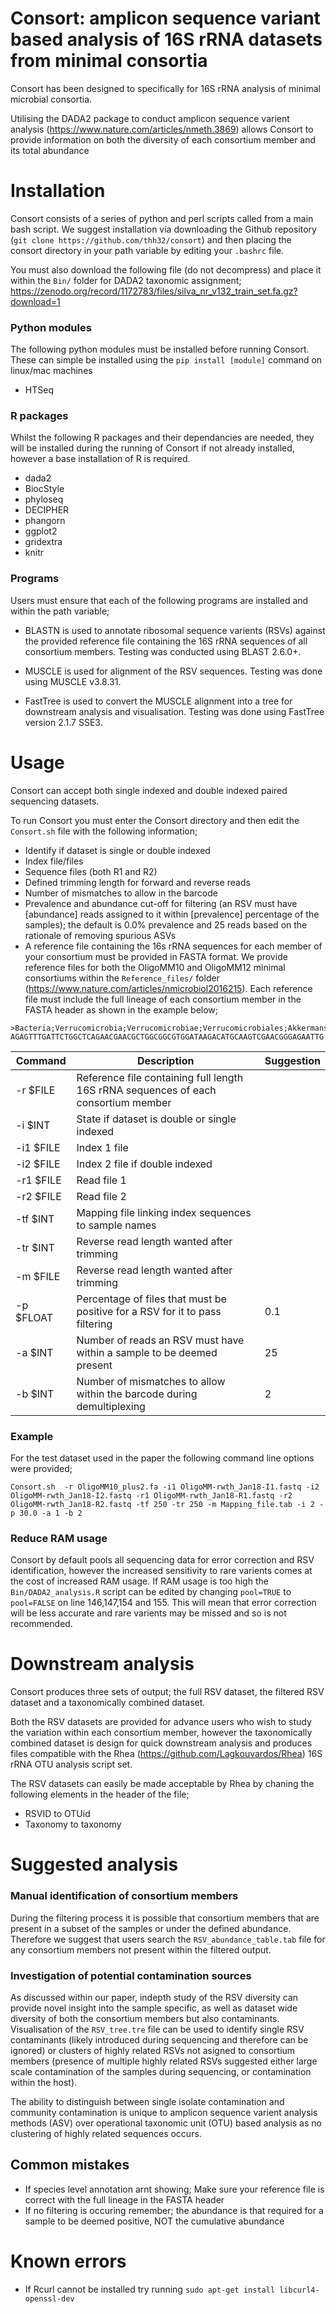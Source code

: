 # Consort: amplicon sequence variant based analysis of 16S rRNA datasets from minimal consortia



Consort has been designed to specifically for 16S rRNA analysis of minimal microbial consortia. 

Utilising the DADA2 package to conduct amplicon sequence varient analysis (https://www.nature.com/articles/nmeth.3869) allows Consort to provide information on both the diversity of each consortium member and its total abundance

# Installation
Consort consists of a series of python and perl scripts called from a main bash script.
We suggest installation via downloading the Github repository (`git clone https://github.com/thh32/consort`) and then placing the consort directory in your path variable by editing your `.bashrc` file. 

You must also download the following file (do not decompress) and place it within the `Bin/` folder for DADA2 taxonomic assignment; https://zenodo.org/record/1172783/files/silva_nr_v132_train_set.fa.gz?download=1

### Python modules
The following python modules must be installed before running Consort. These can simple be installed using the `pip install [module]` command on linux/mac machines

* HTSeq


### R packages
Whilst the following R packages and their dependancies are needed, they will be installed during the running of Consort if not already installed, however a base installation of R is required.

* dada2
* BiocStyle
* phyloseq
* DECIPHER
* phangorn
* ggplot2
* gridextra
* knitr


### Programs
Users must ensure that each of the following programs are installed and within the path variable;

* BLASTN is used to annotate ribosomal sequence varients (RSVs) against the provided reference file containing the 16S rRNA sequences of all consortium members. Testing was conducted using BLAST 2.6.0+.

* MUSCLE is used for alignment of the RSV sequences. Testing was done using MUSCLE v3.8.31.

* FastTree is used to convert the MUSCLE alignment into a tree for downstream analysis and visualisation. Testing was done using FastTree version 2.1.7 SSE3.



# Usage
Consort can accept both single indexed and double indexed paired sequencing datasets.

To run Consort you must enter the Consort directory and then edit the `Consort.sh` file with the following information;
* Identify if dataset is single or double indexed
* Index file/files
* Sequence files (both R1 and R2)
* Defined trimming length for forward and reverse reads
* Number of mismatches to allow in the barcode
* Prevalence and abundance cut-off for filtering (an RSV must have [abundance] reads assigned to it within [prevalence] percentage of the samples); the default is 0.0% prevalence and 25 reads based on the rationale of removing spurious ASVs
* A reference file containing the 16s rRNA sequences for each member of your consortium must be provided in FASTA format. We provide reference files for both the OligoMM10 and OligoMM12 minimal consortiums within the `Reference_files/` folder (https://www.nature.com/articles/nmicrobiol2016215). Each reference file must include the full lineage of each consortium member in the FASTA header as shown in the example below;
```
>Bacteria;Verrucomicrobia;Verrucomicrobiae;Verrucomicrobiales;Akkermansiaceae;Akkermansia;Akkermansia_muciniphila_strain_YL44
AGAGTTTGATTCTGGCTCAGAACGAACGCTGGCGGCGTGGATAAGACATGCAAGTCGAACGGGAGAATTG...
```


| Command| Description                                                                                              | Suggestion |
| ------------- | -------------------------------------------------------------------------------------------------------- | ------- |
|-r $FILE    | Reference file containing full length 16S rRNA sequences of each consortium member          |       |
| -i $INT    | State if dataset is double or single indexed                                                    |        |
| -i1 $FILE    | Index 1 file                                                    |        |
| -i2 $FILE    | Index 2 file if double indexed                                                    |        |
| -r1 $FILE       | Read file 1                                            |      |
| -r2 $FILE       | Read file 2                                            |      |
| -tf $INT     | Mapping file linking index sequences to sample names     |       |
| -tr $INT     | Reverse read length wanted after trimming     |       |
| -m $FILE     | Reverse read length wanted after trimming     |       |
| -p $FLOAT     | Percentage of files that must be positive for a RSV for it to pass filtering  |  0.1     |
| -a $INT     |  Number of reads an RSV must have within a sample to be deemed present  |  25     |
| -b $INT     | Number of mismatches to allow within the barcode during demultiplexing  |  2     |


### Example

For the test dataset used in the paper the following command line options were provided;

`Consort.sh  -r OligoMM10_plus2.fa -i1 OligoMM-rwth_Jan18-I1.fastq -i2 OligoMM-rwth_Jan18-I2.fastq -r1 OligoMM-rwth_Jan18-R1.fastq -r2 OligoMM-rwth_Jan18-R2.fastq -tf 250 -tr 250 -m Mapping_file.tab -i 2 -p 30.0 -a 1 -b 2`

### Reduce RAM usage
Consort by default pools all sequencing data for error correction and RSV identification, however the increased sensitivity to rare varients comes at the cost of increased RAM usage. If RAM usage is too high the `Bin/DADA2_analysis.R` script can be edited by changing `pool=TRUE` to `pool=FALSE` on line 146,147,154 and 155. This will mean that error correction will be less accurate and rare varients may be missed and so is not recommended.

# Downstream analysis
Consort produces three sets of output; the full RSV dataset, the filtered RSV dataset and a taxonomically combined dataset.

Both the RSV datasets are provided for advance users who wish to study the variation within each consortium member, however the taxonomically combined dataset is design for quick downstream analysis and produces files compatible with the Rhea (https://github.com/Lagkouvardos/Rhea) 16S rRNA OTU analysis script set.

The RSV datasets can easily be made acceptable by Rhea by chaning the following elements in the header of the file;
* RSVID to OTUid
* Taxonomy to taxonomy


# Suggested analysis
### Manual identification of consortium members
During the filtering process it is possible that consortium members that are present in a subset of the samples or under the defined abundance. Therefore we suggest that users search the `RSV_abundance_table.tab` file for any consortium members not present within the filtered output.


### Investigation of potential contamination sources
As discussed within our paper, indepth study of the RSV diversity can provide novel insight into the sample specific, as well as dataset wide diversity of both the consortium members but also contaminants. Visualisation of the `RSV_tree.tre` file can be used to identify single RSV contaminants (likely introduced during sequencing and therefore can be ignored) or clusters of highly related RSVs not asigned to consortium members (presence of multiple highly related RSVs suggested either large scale contamination of the samples during sequencing, or contamination within the host).

The ability to distinguish between single isolate contamination and community contamination is unique to amplicon sequence varient analysis methods (ASV) over operational taxonomic unit (OTU) based analysis as no clustering of highly related sequences occurs.


## Common mistakes
* If species level annotation arnt showing; Make sure your reference file is correct with the full lineage in the FASTA header
* If no filtering is occuring remember; the abundance is that required for a sample to be deemed positive, NOT the cumulative abundance

# Known errors
* If Rcurl cannot be installed try running `sudo apt-get install libcurl4-openssl-dev`




